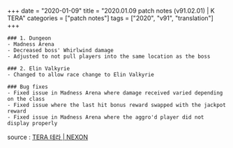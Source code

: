 +++
date = "2020-01-09"
title = "2020.01.09 patch notes (v91.02.01) | K TERA"
categories = ["patch notes"]
tags = ["2020", "v91", "translation"]
+++

```
### 1. Dungeon
- Madness Arena
- Decreased boss' Whirlwind damage
- Adjusted to not pull players into the same location as the boss

### 2. Elin Valkyrie
- Changed to allow race change to Elin Valkyrie

### Bug fixes
- Fixed issue in Madness Arena where damage received varied depending on the class
- Fixed issue where the last hit bonus reward swapped with the jackpot reward
- Fixed issue in Madness Arena where the aggro'd player did not display properly
```

source : [TERA 테라 | NEXON](http://tera.nexon.com/news/update/view.aspx?n4articlesn=424)
